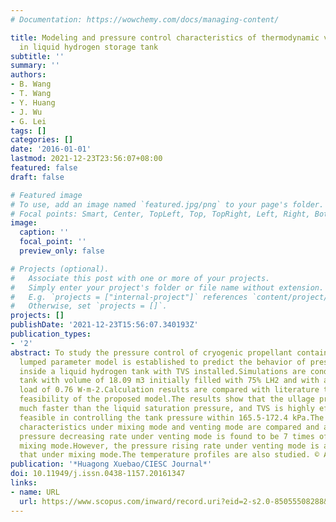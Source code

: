 ```yaml
---
# Documentation: https://wowchemy.com/docs/managing-content/

title: Modeling and pressure control characteristics of thermodynamic venting system
  in liquid hydrogen storage tank
subtitle: ''
summary: ''
authors:
- B. Wang
- T. Wang
- Y. Huang
- J. Wu
- G. Lei
tags: []
categories: []
date: '2016-01-01'
lastmod: 2021-12-23T23:56:07+08:00
featured: false
draft: false

# Featured image
# To use, add an image named `featured.jpg/png` to your page's folder.
# Focal points: Smart, Center, TopLeft, Top, TopRight, Left, Right, BottomLeft, Bottom, BottomRight.
image:
  caption: ''
  focal_point: ''
  preview_only: false

# Projects (optional).
#   Associate this post with one or more of your projects.
#   Simply enter your project's folder or file name without extension.
#   E.g. `projects = ["internal-project"]` references `content/project/deep-learning/index.md`.
#   Otherwise, set `projects = []`.
projects: []
publishDate: '2021-12-23T15:56:07.340193Z'
publication_types:
- '2'
abstract: To study the pressure control of cryogenic propellant container, an analytical
  lumped parameter model is established to predict the behavior of pressure variation
  inside a liquid hydrogen tank with TVS installed.Simulations are conducted for the
  tank with volume of 18.09 m3 initially filled with 75% LH2 and with a heat leak
  load of 0.76 W·m-2.Calculation results are compared with literature to verify the
  feasibility of the proposed model.The results show that the ullage pressure rises
  much faster than the liquid saturation pressure, and TVS is highly effective and
  feasible in controlling the tank pressure within 165.5-172.4 kPa.The pressure change
  characteristics under mixing mode and venting mode are compared and analyzed.The
  pressure decreasing rate under venting mode is found to be 7 times of that under
  mixing mode.However, the pressure rising rate under venting mode is about 95% of
  that under mixing mode.The temperature profiles are also studied. © All Right Reserved.
publication: '*Huagong Xuebao/CIESC Journal*'
doi: 10.11949/j.issn.0438-1157.20161347
links:
- name: URL
  url: https://www.scopus.com/inward/record.uri?eid=2-s2.0-85055508288&doi=10.11949%2fj.issn.0438-1157.20161347&partnerID=40&md5=abf7252fccc3b98d27f0a4b5bc82fc36
---
```

